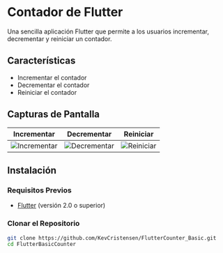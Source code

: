 # Contador de Flutter

Una sencilla aplicación Flutter que permite a los usuarios incrementar, decrementar y reiniciar un contador.

## Características

- Incrementar el contador
- Decrementar el contador
- Reiniciar el contador

## Capturas de Pantalla

| Incrementar | Decrementar | Reiniciar |
|-------------|-------------|-----------|
| ![Incrementar](screenshots/incrementar.png) | ![Decrementar](screenshots/decrementar.png) | ![Reiniciar](screenshots/reiniciar.png) |

## Instalación

### Requisitos Previos

- [Flutter](https://flutter.dev/docs/get-started/install) (versión 2.0 o superior)

### Clonar el Repositorio

```bash
git clone https://github.com/KevCristensen/FlutterCounter_Basic.git
cd FlutterBasicCounter
